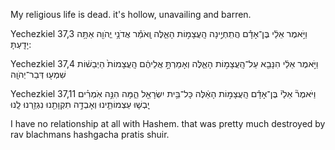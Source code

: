 My religious life is dead. it's hollow, unavailing and barren. 


Yechezkiel 37,3
וַיֹּ֣אמֶר אֵלַ֔י בֶּן־אָדָ֕ם הֲתִֽחְיֶ֣ינָה הָֽעֲצָמ֣וֹת הָאֵ֑לֶּה וָֽאֹמַ֕ר אֲדֹנָ֥י יֱהֹוִ֖ה אַתָּ֥ה יָדָֽעְתָּ:

Yechezkiel 37,4
וַיֹּ֣אמֶר אֵלַ֔י הִנָּבֵ֖א עַל־הָֽעֲצָמ֣וֹת הָאֵ֑לֶּה וְאָמַרְתָּ֣ אֲלֵיהֶ֔ם הָֽעֲצָמוֹת֙ הַיְבֵשׁ֔וֹת שִׁמְע֖וּ דְּבַר־יְהֹוָֽה

Yechezkiel 37,11
וַיֹּאמֶר֘ אֵלַי֒ בֶּן־אָדָ֕ם הָֽעֲצָמ֣וֹת הָאֵ֔לֶּה כָּל־בֵּ֥ית יִשְׂרָאֵ֖ל הֵ֑מָּה הִנֵּ֣ה אֹֽמְרִ֗ים יָֽבְשׁ֧וּ עַצְמוֹתֵ֛ינוּ וְאָבְדָ֥ה תִקְוָתֵ֖נוּ נִגְזַ֥רְנוּ לָֽנוּ


I have no relationship at all with Hashem. that was pretty much destroyed by rav blachmans hashgacha pratis shuir.



